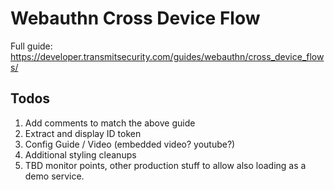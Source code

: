 # Webauthn Cross Device Flow

Full guide: https://developer.transmitsecurity.com/guides/webauthn/cross_device_flows/

## Todos

1. Add comments to match the above guide
1. Extract and display ID token
1. Config Guide / Video (embedded video? youtube?)
1. Additional styling cleanups
1. TBD monitor points, other production stuff to allow also loading as a demo service.




